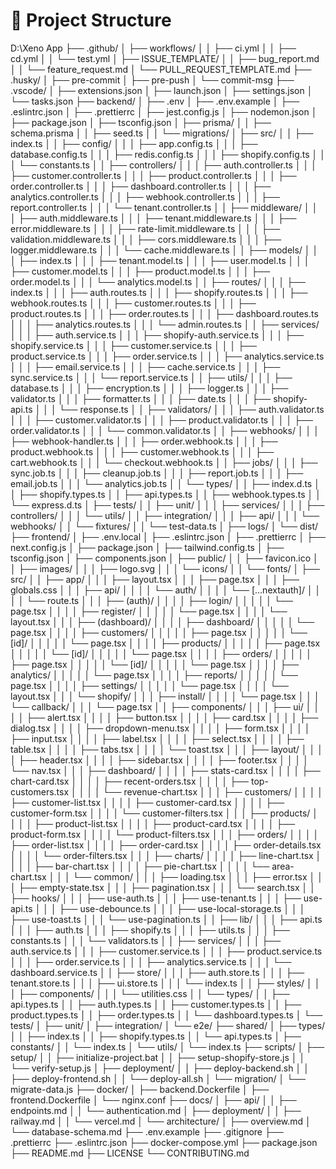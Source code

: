 # 📂 Project Structure

D:\Xeno App
├── .github/
│ ├── workflows/
│ │ ├── ci.yml
│ │ ├── cd.yml
│ │ └── test.yml
│ ├── ISSUE_TEMPLATE/
│ │ ├── bug_report.md
│ │ └── feature_request.md
│ └── PULL_REQUEST_TEMPLATE.md
├── .husky/
│ ├── pre-commit
│ ├── pre-push
│ └── commit-msg
├── .vscode/
│ ├── extensions.json
│ ├── launch.json
│ ├── settings.json
│ └── tasks.json
├── backend/
│ ├── .env
│ ├── .env.example
│ ├── .eslintrc.json
│ ├── .prettierrc
│ ├── jest.config.js
│ ├── nodemon.json
│ ├── package.json
│ ├── tsconfig.json
│ ├── prisma/
│ │ ├── schema.prisma
│ │ ├── seed.ts
│ │ └── migrations/
│ ├── src/
│ │ ├── index.ts
│ │ ├── config/
│ │ │ ├── app.config.ts
│ │ │ ├── database.config.ts
│ │ │ ├── redis.config.ts
│ │ │ ├── shopify.config.ts
│ │ │ └── constants.ts
│ │ ├── controllers/
│ │ │ ├── auth.controller.ts
│ │ │ ├── customer.controller.ts
│ │ │ ├── product.controller.ts
│ │ │ ├── order.controller.ts
│ │ │ ├── dashboard.controller.ts
│ │ │ ├── analytics.controller.ts
│ │ │ ├── webhook.controller.ts
│ │ │ ├── report.controller.ts
│ │ │ └── tenant.controller.ts
│ │ ├── middleware/
│ │ │ ├── auth.middleware.ts
│ │ │ ├── tenant.middleware.ts
│ │ │ ├── error.middleware.ts
│ │ │ ├── rate-limit.middleware.ts
│ │ │ ├── validation.middleware.ts
│ │ │ ├── cors.middleware.ts
│ │ │ ├── logger.middleware.ts
│ │ │ └── cache.middleware.ts
│ │ ├── models/
│ │ │ ├── index.ts
│ │ │ ├── tenant.model.ts
│ │ │ ├── user.model.ts
│ │ │ ├── customer.model.ts
│ │ │ ├── product.model.ts
│ │ │ ├── order.model.ts
│ │ │ └── analytics.model.ts
│ │ ├── routes/
│ │ │ ├── index.ts
│ │ │ ├── auth.routes.ts
│ │ │ ├── shopify.routes.ts
│ │ │ ├── webhook.routes.ts
│ │ │ ├── customer.routes.ts
│ │ │ ├── product.routes.ts
│ │ │ ├── order.routes.ts
│ │ │ ├── dashboard.routes.ts
│ │ │ ├── analytics.routes.ts
│ │ │ └── admin.routes.ts
│ │ ├── services/
│ │ │ ├── auth.service.ts
│ │ │ ├── shopify-auth.service.ts
│ │ │ ├── shopify.service.ts
│ │ │ ├── customer.service.ts
│ │ │ ├── product.service.ts
│ │ │ ├── order.service.ts
│ │ │ ├── analytics.service.ts
│ │ │ ├── email.service.ts
│ │ │ ├── cache.service.ts
│ │ │ ├── sync.service.ts
│ │ │ └── report.service.ts
│ │ ├── utils/
│ │ │ ├── database.ts
│ │ │ ├── encryption.ts
│ │ │ ├── logger.ts
│ │ │ ├── validator.ts
│ │ │ ├── formatter.ts
│ │ │ ├── date.ts
│ │ │ ├── shopify-api.ts
│ │ │ └── response.ts
│ │ ├── validators/
│ │ │ ├── auth.validator.ts
│ │ │ ├── customer.validator.ts
│ │ │ ├── product.validator.ts
│ │ │ ├── order.validator.ts
│ │ │ └── common.validator.ts
│ │ ├── webhooks/
│ │ │ ├── webhook-handler.ts
│ │ │ ├── order.webhook.ts
│ │ │ ├── product.webhook.ts
│ │ │ ├── customer.webhook.ts
│ │ │ ├── cart.webhook.ts
│ │ │ └── checkout.webhook.ts
│ │ ├── jobs/
│ │ │ ├── sync.job.ts
│ │ │ ├── cleanup.job.ts
│ │ │ ├── report.job.ts
│ │ │ ├── email.job.ts
│ │ │ └── analytics.job.ts
│ │ └── types/
│ │ ├── index.d.ts
│ │ ├── shopify.types.ts
│ │ ├── api.types.ts
│ │ ├── webhook.types.ts
│ │ └── express.d.ts
│ ├── tests/
│ │ ├── unit/
│ │ │ ├── services/
│ │ │ ├── controllers/
│ │ │ └── utils/
│ │ ├── integration/
│ │ │ ├── api/
│ │ │ └── webhooks/
│ │ └── fixtures/
│ │ └── test-data.ts
│ ├── logs/
│ └── dist/
├── frontend/
│ ├── .env.local
│ ├── .eslintrc.json
│ ├── .prettierrc
│ ├── next.config.js
│ ├── package.json
│ ├── tailwind.config.ts
│ ├── tsconfig.json
│ ├── components.json
│ ├── public/
│ │ ├── favicon.ico
│ │ ├── images/
│ │ │ ├── logo.svg
│ │ │ └── icons/
│ │ └── fonts/
│ ├── src/
│ │ ├── app/
│ │ │ ├── layout.tsx
│ │ │ ├── page.tsx
│ │ │ ├── globals.css
│ │ │ ├── api/
│ │ │ │ └── auth/
│ │ │ │ └── [...nextauth]/
│ │ │ │ └── route.ts
│ │ │ ├── (auth)/
│ │ │ │ ├── login/
│ │ │ │ │ └── page.tsx
│ │ │ │ ├── register/
│ │ │ │ │ └── page.tsx
│ │ │ │ └── layout.tsx
│ │ │ ├── (dashboard)/
│ │ │ │ ├── dashboard/
│ │ │ │ │ └── page.tsx
│ │ │ │ ├── customers/
│ │ │ │ │ ├── page.tsx
│ │ │ │ │ └── [id]/
│ │ │ │ │ └── page.tsx
│ │ │ │ ├── products/
│ │ │ │ │ ├── page.tsx
│ │ │ │ │ └── [id]/
│ │ │ │ │ └── page.tsx
│ │ │ │ ├── orders/
│ │ │ │ │ ├── page.tsx
│ │ │ │ │ └── [id]/
│ │ │ │ │ └── page.tsx
│ │ │ │ ├── analytics/
│ │ │ │ │ └── page.tsx
│ │ │ │ ├── reports/
│ │ │ │ │ └── page.tsx
│ │ │ │ ├── settings/
│ │ │ │ │ └── page.tsx
│ │ │ │ └── layout.tsx
│ │ │ └── shopify/
│ │ │ ├── install/
│ │ │ │ └── page.tsx
│ │ │ └── callback/
│ │ │ └── page.tsx
│ │ ├── components/
│ │ │ ├── ui/
│ │ │ │ ├── alert.tsx
│ │ │ │ ├── button.tsx
│ │ │ │ ├── card.tsx
│ │ │ │ ├── dialog.tsx
│ │ │ │ ├── dropdown-menu.tsx
│ │ │ │ ├── form.tsx
│ │ │ │ ├── input.tsx
│ │ │ │ ├── label.tsx
│ │ │ │ ├── select.tsx
│ │ │ │ ├── table.tsx
│ │ │ │ ├── tabs.tsx
│ │ │ │ └── toast.tsx
│ │ │ ├── layout/
│ │ │ │ ├── header.tsx
│ │ │ │ ├── sidebar.tsx
│ │ │ │ ├── footer.tsx
│ │ │ │ └── nav.tsx
│ │ │ ├── dashboard/
│ │ │ │ ├── stats-card.tsx
│ │ │ │ ├── chart-card.tsx
│ │ │ │ ├── recent-orders.tsx
│ │ │ │ ├── top-customers.tsx
│ │ │ │ └── revenue-chart.tsx
│ │ │ ├── customers/
│ │ │ │ ├── customer-list.tsx
│ │ │ │ ├── customer-card.tsx
│ │ │ │ ├── customer-form.tsx
│ │ │ │ └── customer-filters.tsx
│ │ │ ├── products/
│ │ │ │ ├── product-list.tsx
│ │ │ │ ├── product-card.tsx
│ │ │ │ ├── product-form.tsx
│ │ │ │ └── product-filters.tsx
│ │ │ ├── orders/
│ │ │ │ ├── order-list.tsx
│ │ │ │ ├── order-card.tsx
│ │ │ │ ├── order-details.tsx
│ │ │ │ └── order-filters.tsx
│ │ │ ├── charts/
│ │ │ │ ├── line-chart.tsx
│ │ │ │ ├── bar-chart.tsx
│ │ │ │ ├── pie-chart.tsx
│ │ │ │ └── area-chart.tsx
│ │ │ └── common/
│ │ │ ├── loading.tsx
│ │ │ ├── error.tsx
│ │ │ ├── empty-state.tsx
│ │ │ ├── pagination.tsx
│ │ │ └── search.tsx
│ │ ├── hooks/
│ │ │ ├── use-auth.ts
│ │ │ ├── use-tenant.ts
│ │ │ ├── use-api.ts
│ │ │ ├── use-debounce.ts
│ │ │ ├── use-local-storage.ts
│ │ │ ├── use-toast.ts
│ │ │ └── use-pagination.ts
│ │ ├── lib/
│ │ │ ├── api.ts
│ │ │ ├── auth.ts
│ │ │ ├── shopify.ts
│ │ │ ├── utils.ts
│ │ │ ├── constants.ts
│ │ │ └── validators.ts
│ │ ├── services/
│ │ │ ├── auth.service.ts
│ │ │ ├── customer.service.ts
│ │ │ ├── product.service.ts
│ │ │ ├── order.service.ts
│ │ │ ├── analytics.service.ts
│ │ │ └── dashboard.service.ts
│ │ ├── store/
│ │ │ ├── auth.store.ts
│ │ │ ├── tenant.store.ts
│ │ │ ├── ui.store.ts
│ │ │ └── index.ts
│ │ ├── styles/
│ │ │ ├── components/
│ │ │ └── utilities.css
│ │ └── types/
│ │ ├── api.types.ts
│ │ ├── auth.types.ts
│ │ ├── customer.types.ts
│ │ ├── product.types.ts
│ │ ├── order.types.ts
│ │ └── dashboard.types.ts
│ └── tests/
│ ├── unit/
│ ├── integration/
│ └── e2e/
├── shared/
│ ├── types/
│ │ ├── index.ts
│ │ ├── shopify.types.ts
│ │ └── api.types.ts
│ ├── constants/
│ │ └── index.ts
│ └── utils/
│ └── index.ts
├── scripts/
│ ├── setup/
│ │ ├── initialize-project.bat
│ │ ├── setup-shopify-store.js
│ │ └── verify-setup.js
│ ├── deployment/
│ │ ├── deploy-backend.sh
│ │ ├── deploy-frontend.sh
│ │ └── deploy-all.sh
│ └── migration/
│ └── migrate-data.js
├── docker/
│ ├── backend.Dockerfile
│ ├── frontend.Dockerfile
│ └── nginx.conf
├── docs/
│ ├── api/
│ │ ├── endpoints.md
│ │ └── authentication.md
│ ├── deployment/
│ │ ├── railway.md
│ │ └── vercel.md
│ └── architecture/
│ ├── overview.md
│ └── database-schema.md
├── .env.example
├── .gitignore
├── .prettierrc
├── .eslintrc.json
├── docker-compose.yml
├── package.json
├── README.md
├── LICENSE
└── CONTRIBUTING.md
